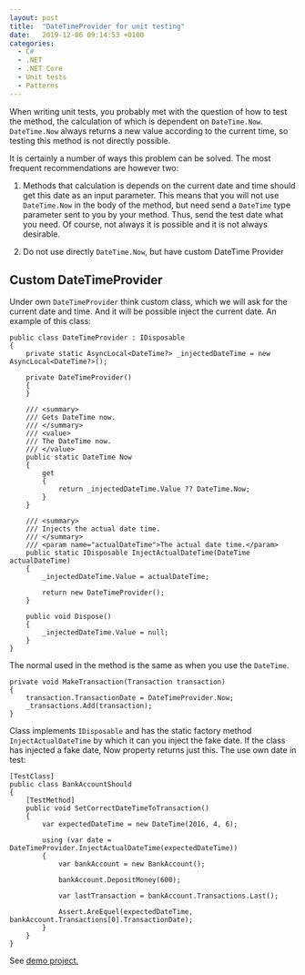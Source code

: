 ```yaml
---
layout: post
title:  "DateTimeProvider for unit testing"
date:   2019-12-06 09:14:53 +0100
categories:
  - C#
  - .NET
  - .NET Core
  - Unit tests
  - Patterns
---
```

When writing unit tests, you probably met with the question of how to test the method, the calculation of which is dependent on `DateTime.Now`. `DateTime.Now` always returns a new value according to the current time, so testing this method is not directly possible. 
<!-- excerpt -->

It is certainly a number of ways this problem can be solved. The most frequent recommendations are however two:

1. Methods that calculation is depends on the current date and time should get this date as an input parameter. This means that you will not use `DateTime.Now` in the body of the method, but need send a `DateTime` type parameter sent to you by your method. Thus, send the test date what you need. Of course, not always it is possible and it is not always desirable.

2. Do not use directly `DateTime.Now`, but have custom DateTime Provider
 

## Custom DateTimeProvider

Under own `DateTimeProvider` think custom class, which we will ask for the current date and time. And it will be possible inject the current date. An example of this class:

```CSharp
public class DateTimeProvider : IDisposable 
{
    private static AsyncLocal<DateTime?> _injectedDateTime = new AsyncLocal<DateTime?>(); 
 
    private DateTimeProvider() 
    { 
    } 
 
    /// <summary> 
    /// Gets DateTime now. 
    /// </summary> 
    /// <value> 
    /// The DateTime now. 
    /// </value> 
    public static DateTime Now 
    { 
        get 
        { 
            return _injectedDateTime.Value ?? DateTime.Now; 
        } 
    } 
 
    /// <summary> 
    /// Injects the actual date time. 
    /// </summary> 
    /// <param name="actualDateTime">The actual date time.</param> 
    public static IDisposable InjectActualDateTime(DateTime actualDateTime) 
    { 
        _injectedDateTime.Value = actualDateTime; 
 
        return new DateTimeProvider(); 
    } 
 
    public void Dispose() 
    { 
        _injectedDateTime.Value = null; 
    } 
} 
```

The normal used in the method is the same as when you use the `DateTime`.

 
```CSharp
private void MakeTransaction(Transaction transaction) 
{ 
    transaction.TransactionDate = DateTimeProvider.Now; 
    _transactions.Add(transaction); 
}
```

Class implements `IDisposable` and has the static factory method `InjectActualDateTime` by which it can you inject the fake date.
If the class has injected a fake date, Now property returns just this.
The use own date in test:

```
[TestClass] 
public class BankAccountShould 
{ 
    [TestMethod] 
    public void SetCorrectDateTimeToTransaction() 
    { 
        var expectedDateTime = new DateTime(2016, 4, 6); 
 
        using (var date = DateTimeProvider.InjectActualDateTime(expectedDateTime)) 
        { 
            var bankAccount = new BankAccount(); 
 
            bankAccount.DepositMoney(600); 
 
            var lastTransaction = bankAccount.Transactions.Last(); 
 
            Assert.AreEquel(expectedDateTime, bankAccount.Transactions[0].TransactionDate); 
        } 
    } 
} 
```

See [demo project.](https://github.com/Burgyn/Sample.DateTimeProvider)
